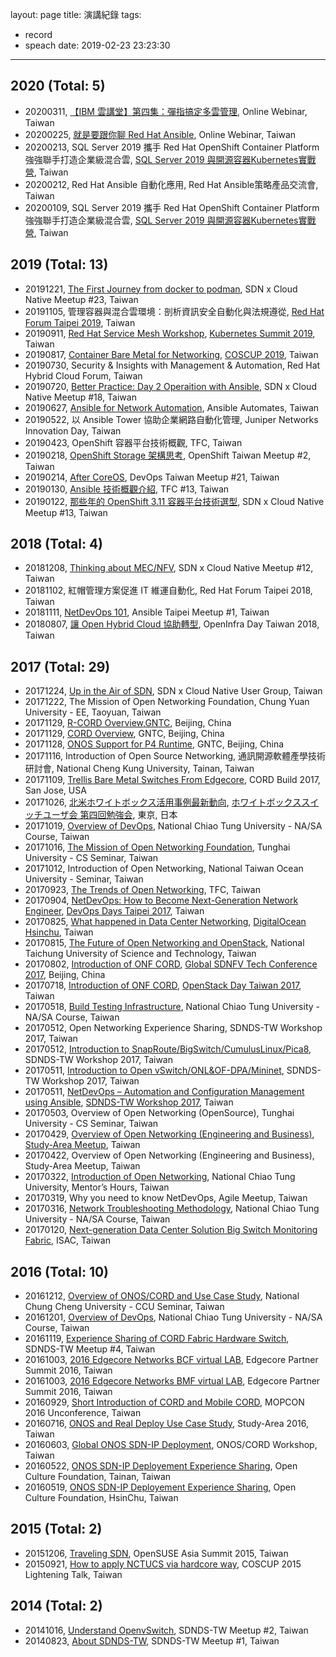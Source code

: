 layout: page
title: 演講紀錄
tags:
  - record
  - speach
date: 2019-02-23 23:23:30
---
## 2020 (Total: 5)
* 20200311, [【IBM 雲講堂】第四集：彈指搞定多雲管理](https://www.youtube.com/watch?v=y57XEQHYSJ8), Online Webinar, Taiwan
* 20200225, [就是要跟你聊 Red Hat Ansible](https://www.digitimes.com.tw/edm/EDM_RedHat_20200225_Seminar.htm), Online Webinar, Taiwan
* 20200213, SQL Server 2019 攜手 Red Hat OpenShift Container Platform 強強聯手打造企業級混合雲, [SQL Server 2019 與開源容器Kubernetes實戰營](https://www.microsoftevents.com/profile/form/index.cfm?PKformID=0x8850296abcd), Taiwan
* 20200212, Red Hat Ansible 自動化應用, Red Hat Ansible策略產品交流會, Taiwan
* 20200109, SQL Server 2019 攜手 Red Hat OpenShift Container Platform 強強聯手打造企業級混合雲, [SQL Server 2019 與開源容器Kubernetes實戰營](https://www.microsoftevents.com/profile/form/index.cfm?PKformID=0x8850296abcd), Taiwan

## 2019 (Total: 13)
* 20191221, [The First Journey from docker to podman](https://speakerdeck.com/pichuang/the-first-journey-from-docker-to-podman), SDN x Cloud Native Meetup #23, Taiwan
* 20191105, 管理容器與混合雲環境：剖析資訊安全自動化與法規遵從, [Red Hat Forum Taipei 2019](https://www.redhat.com/zh/zh-tw), Taiwan
* 20190911, [Red Hat Service Mesh Workshop](https://hackmd.io/@k8ssummit/19/%2F%40k8ssummit%2FSJrCqfqrS), [Kubernetes Summit 2019](https://summit.ithome.com.tw/kubernetes/workshops.html), Taiwan
* 20190817, [Container Bare Metal for Networking](https://speakerdeck.com/pichuang/20190817-container-bare-metal-for-networking), [COSCUP 2019](https://coscup.org/2019/programs/multicloud-sdn/), Taiwan
* 20190730, Security & Insights with Management & Automation, Red Hat Hybrid Cloud Forum, Taiwan
* 20190720, [Better Practice: Day 2 Operaition with Ansible](https://speakerdeck.com/pichuang/20190720-better-practice-day-2-operaition-with-ansible), SDN x Cloud Native Meetup #18, Taiwan
* 20190627, [Ansible for Network Automation](https://speakerdeck.com/pichuang/ansible-for-network-automation), Ansible Automates, Taiwan
* 20190522, 以 Ansible Tower 協助企業網路自動化管理, Juniper Networks Innovation Day, Taiwan
* 20190423, OpenShift 容器平台技術概觀, TFC, Taiwan
* 20190218, [OpenShift Storage 架構思考](https://speakerdeck.com/pichuang/20190218-openshift-storage-jia-gou-si-kao), OpenShift Taiwan Meetup #2, Taiwan
* 20190214, [After CoreOS](https://speakerdeck.com/pichuang/after-coreos-20190214), DevOps Taiwan Meetup #21, Taiwan
* 20190130, [Ansible 技術概觀介紹](https://speakerdeck.com/pichuang/ansible-ji-shu-gai-guan-jie-shao-20190130), TFC #13, Taiwan
* 20190122, [那些年的 OpenShift 3.11 容器平台技術選型](https://speakerdeck.com/pichuang/na-xie-nian-de-openshift-3-dot-11-rong-qi-ping-tai-ji-shu-xuan-xing-20190122), SDN x Cloud Native Meetup #13, Taiwan

## 2018 (Total: 4)
* 20181208, [Thinking about MEC/NFV](https://speakerdeck.com/pichuang/nfv-20181208), SDN x Cloud Native Meetup #12, Taiwan
* 20181102, 紅帽管理方案促進 IT 維運自動化, Red Hat Forum Taipei 2018, Taiwan
* 20181111, [NetDevOps 101](https://speakerdeck.com/pichuang/netdevops-101), Ansible Taipei Meetup #1, Taiwan
* 20180807, [讓 Open Hybrid Cloud 協助轉型](https://speakerdeck.com/pichuang/rang-open-hybrid-cloud-xie-zhu-zhuan-xing-20180807), OpenInfra Day Taiwan 2018, Taiwan

## 2017 (Total: 29)
* 20171224, [Up in the Air of SDN](https://speakerdeck.com/pichuang/up-in-the-air-of-sdn), SDN x Cloud Native User Group, Taiwan
* 20171222, The Mission of Open Networking Foundation, Chung Yuan University - EE, Taoyuan, Taiwan
* 20171129, [R-CORD Overview,GNTC](https://speakerdeck.com/pichuang/r-cord-overview-cord-workshop-gntc), Beijing, China
* 20171129, [CORD Overview](https://speakerdeck.com/pichuang/cord-overview-cord-workshop-gntc), GNTC, Beijing, China
* 20171128, [ONOS Support for P4 Runtime](https://speakerdeck.com/pichuang/onos-support-for-p4-runtime), GNTC, Beijing, China
* 20171116, Introduction of Open Source Networking, 通訊開源軟體產學技術研討會, National Cheng Kung University, Tainan, Taiwan
* 20171109, [Trellis Bare Metal Switches From Edgecore](https://speakerdeck.com/pichuang/trellis-bare-metal-switches-from-edgecore), CORD Build 2017, San Jose, USA
* 20171026, [北米ホワイトボックス活用事例最新動向](https://speakerdeck.com/pichuang/bei-mi-howaitohotukusuhuo-yong-shi-li-zui-xin-dong-xiang), [ホワイトボックススイッチユーザ会 第四回勉強会](https://atnd.org/events/90932), 東京, 日本
* 20171019, [Overview of DevOps](https://speakerdeck.com/pichuang/overview-of-devops), National Chiao Tung University - NA/SA Course, Taiwan
* 20171016, [The Mission of Open Networking Foundation](https://speakerdeck.com/pichuang/the-mission-of-open-networking), Tunghai University - CS Seminar, Taiwan
* 20171012, Introduction of Open Networking, National Taiwan Ocean University - Seminar, Taiwan
* 20170923, [The Trends of Open Networking](https://speakerdeck.com/pichuang/the-trends-of-open-networking), TFC, Taiwan
* 20170904, [NetDevOps: How to Become Next-Generation Network Engineer](https://speakerdeck.com/pichuang/netdevops-next-generation-network-engineer), [DevOps Days Taipei 2017](https://devopsdays.tw/), Taiwan
* 20170825, [What happened in Data Center Networking](https://speakerdeck.com/pichuang/what-happened-in-data-center-networking),  [DigitalOcean Hsinchu](https://www.facebook.com/DigitalOceanHsinchu/photos/a.756940437798911.1073741828.732176540275301/820991324727155/?type=3&permPage=1), Taiwan
* 20170815, [The Future of Open Networking and OpenStack](https://speakerdeck.com/pichuang/the-future-of-open-networking-and-openstack), National Taichung University of Science and Technology, Taiwan
* 20170802, [Introduction of ONF CORD](https://speakerdeck.com/pichuang/introduction-of-onf-cord-in-global-sdnfv-tech-2017), [Global SDNFV Tech Conference 2017](http://www.conference.cn/sdnfv/2017/En/), Beijing, China
* 20170718, [Introduction of ONF CORD](https://speakerdeck.com/pichuang/introduction-of-onf-cord), [OpenStack Day Taiwan 2017](http://openstack.ithome.com.tw/speaker.html), Taiwan
* 20170518, [Build Testing Infrastructure](https://speakerdeck.com/pichuang/build-testing-infrastructure), National Chiao Tung University - NA/SA Course, Taiwan
* 20170512, Open Networking Experience Sharing, SDNDS-TW Workshop 2017, Taiwan
* 20170512, [Introduction to SnapRoute/BigSwitch/CumulusLinux/Pica8](https://speakerdeck.com/pichuang/introduction-to-snaproute-bigswitch-cumulus-linux-and-pica8), SDNDS-TW Workshop 2017, Taiwan
* 20170511, [Introduction to Open vSwitch/ONL&OF-DPA/Mininet](https://speakerdeck.com/pichuang/introduction-to-open-vswitch-onl-and-of-dpa-and-mininet), SDNDS-TW Workshop 2017, Taiwan
* 20170511, [NetDevOps – Automation and Configuration Management using Ansible](https://speakerdeck.com/pichuang/netdevops-automation-and-configuration-management-using-ansible), [SDNDS-TW Workshop 2017](https://sdnds-tw.kktix.cc/events/cb77c10f-657a10-7985ee-7a101a-64584b), Taiwan
* 20170503, Overview of Open Networking (OpenSource), Tunghai University - CS Seminar, Taiwan
* 20170429, [Overview of Open Networking (Engineering and Business)](https://speakerdeck.com/pichuang/open-networking-engineering-and-business), [Study-Area Meetup](https://studyarea.kktix.cc/events/2f263587-77f30d-2013ed-ae4341-2399d3), Taiwan
* 20170422, Overview of Open Networking (Engineering and Business), Study-Area Meetup, Taiwan
* 20170322, [Introduction of Open Networking](https://speakerdeck.com/pichuang/introduction-to-opennetworking), National Chiao Tung University, Mentor’s Hours, Taiwan
* 20170319, Why you need to know NetDevOps, Agile Meetup, Taiwan
* 20170316, [Network Troubleshooting Methodology](https://speakerdeck.com/pichuang/network-troubleshooting-methodology), National Chiao Tung University - NA/SA Course, Taiwan
* 20170120, [Next-generation Data Center Solution Big Switch Monitoring Fabric](https://speakerdeck.com/pichuang/next-generation-data-center-solution-big-switch-monitoring-fabric), ISAC, Taiwan

## 2016 (Total: 10)
* 20161212, [Overview of ONOS/CORD and Use Case Study](https://speakerdeck.com/pichuang/cord-and-use-case-study), National Chung Cheng University - CCU Seminar, Taiwan
* 20161201, [Overview of DevOps](https://speakerdeck.com/pichuang/overview-of-devops), National Chiao Tung University - NA/SA Course, Taiwan
* 20161119, [Experience Sharing of CORD Fabric Hardware Switch](https://speakerdeck.com/pichuang/experience-sharing-of-cord-fabric-hardware-switch),  SDNDS-TW Meetup #4, Taiwan
* 20161003, [2016 Edgecore Networks BCF virtual LAB](https://speakerdeck.com/pichuang/2016-edgecore-networks-bcf-virtual-lab), Edgecore Partner Summit 2016, Taiwan
* 20161003, [2016 Edgecore Networks BMF virtual LAB](https://speakerdeck.com/pichuang/2016-edgecore-networks-bmf-virtual-lab), Edgecore Partner Summit 2016, Taiwan
* 20160929, [Short Introduction of CORD and Mobile CORD](https://speakerdeck.com/pichuang/short-introduction-of-cord-and-mobile-cord), MOPCON 2016 Unconference, Taiwan
* 20160716, [ONOS and Real Deploy Use Case Study](https://speakerdeck.com/pichuang/onos-ji-shi-ji-sdn-switch-shi-yong-jing-yan-fen-xiang), Study-Area 2016, Taiwan
* 20160603, [Global ONOS SDN-IP Deployment](https://speakerdeck.com/pichuang/global-onos-sdn-ip-deployment), ONOS/CORD Workshop, Taiwan
* 20160522, [ONOS SDN-IP Deployement Experience Sharing](https://www.slideshare.net/FeiJiSiao/onos-sdn-ip-20160522), Open Culture Foundation, Tainan, Taiwan
* 20160519, [ONOS SDN-IP Deployement Experience Sharing](https://www.slideshare.net/FeiJiSiao/onos-sdn-ip-20160522), Open Culture Foundation, HsinChu, Taiwan

## 2015 (Total: 2)
* 20151206, [Traveling SDN](https://www.slideshare.net/FeiJiSiao/sdn-open-suseasiasummit20151206), OpenSUSE Asia Summit 2015, Taiwan
* 20150921, [How to apply NCTUCS via hardcore way](https://www.slideshare.net/FeiJiSiao/ss-51690193), COSCUP 2015 Lightening Talk, Taiwan

## 2014 (Total: 2)
* 20141016, [Understand OpenvSwitch](https://www.slideshare.net/FeiJiSiao/sdnds-twmeetup2), SDNDS-TW Meetup #2, Taiwan
* 20140823, [About SDNDS-TW](https://www.slideshare.net/FeiJiSiao/sdnds-twmeetup1), SDNDS-TW Meetup #1, Taiwan
